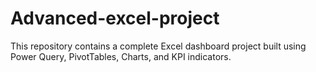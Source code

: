 # Advanced-excel-project
This repository contains a complete Excel dashboard project built using Power Query, PivotTables, Charts, and KPI indicators. 
